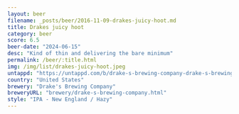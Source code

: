 ```yaml
---
layout: beer
filename: _posts/beer/2016-11-09-drakes-juicy-hoot.md
title: Drakes juicy hoot
category: beer
score: 6.5
beer-date: "2024-06-15"
desc: "Kind of thin and delivering the bare minimum"
permalink: /beer/:title.html
img: /img/list/drakes-juicy-hoot.jpeg
untappd: "https://untappd.com/b/drake-s-brewing-company-drake-s-brewing-company-juicy-hoot/5232040"
country: "United States"
brewery: "Drake's Brewing Company"
breweryURL: "brewery/drake-s-brewing-company.html"
style: "IPA - New England / Hazy"
---
```

